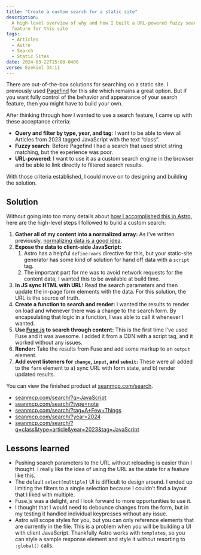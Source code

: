 ```yaml
---
title: "Create a custom search for a static site"
description:
  A high-level overview of why and how I built a URL-powered fuzzy search
  feature for this site
tags:
  - Articles
  - Astro
  - Search
  - Static Sites
date: 2024-03-22T15:08-0400
verse: Ezekiel 34:11
---
```


There are out-of-the-box solutions for searching on a static site. I previously
used [Pagefind](https://pagefind.app/) for this site which remains a great
option. But if you want fully control of the behavior and appearance of your
search feature, then you might have to build your own.

After thinking through how I wanted to use a search feature, I came up with
these acceptance criteria:

- **Query and filter by type, year, and tag**: I want to be able to view all
  Articles from 2023 tagged JavaScript with the text “class”.
- **Fuzzy search**: Before Pagefind I had a search that used strict string
  matching, but the experience was poor.
- **URL-powered**: I want to use it as a custom search engine in the browser and
  be able to link directly to filtered search results.

With those criteria established, I could move on to designing and building the
solution.

## Solution

Without going into too many details about
[how I accomplished this in Astro](https://github.com/SeanMcP/seanmcp.com/blob/bf0792380cc13f6c3b79d30121a78c9c5548f225/src/pages/search.astro),
here are the high-level steps I followed to build a custom search:

1. **Gather all of my content into a normalized array:** As I’ve written
   previously,
   [normalizing data is a good idea](https://www.seanmcp.com/articles/normalizing-data-is-a-good-idea/).
2. **Expose the data to client-side JavaScript:**
   1. Astro has a helpful `define:vars` directive for this, but your static-site
      generator has some kind of solution for hand off data with a `script` tag.
   2. The important part for me was to avoid network requests for the content
      data; I wanted this to be available at build time.
3. **In JS sync HTML with URL:** Read the search parameters and then update the
   in-page form elements with the data. For this solution, the URL is the source
   of truth.
4. **Create a function to search and render:** I wanted the results to render on
   load and whenever there was a change to the search form. By encapsulating
   that logic in a function, I was able to call it whenever I wanted.
5. **Use [Fuse.js](https://www.fusejs.io/) to search through content:** This is
   the first time I’ve used Fuse and it was awesome. I added it from a CDN with
   a script tag, and it worked without any issues.
6. **Render:** Take the results from Fuse and add some markup to an `output`
   element.
7. **Add event listeners for `change`, `input`, and `submit`:** These were all
   added to the `form` element to a) sync URL with form state, and b) render
   updated results.

You can view the finished product at
[seanmcp.com/search](https://seanmcp.com/search).

- [seanmcp.com/search/?q=JavaScript](https://seanmcp.com/search/?q=JavaScript)
- [seanmcp.com/search/?type=note](https://seanmcp.com/search/?type=note)
- [seanmcp.com/search/?tag=A+Few+Things](https://seanmcp.com/search/?tag=A+Few+Things)
- [seanmcp.com/search/?year=2024](https://seanmcp.com/search/?year=2024)
- [seanmcp.com/search/?q=class&type=article&year=2023&tag=JavaScript](https://seanmcp.com/search/?q=class&type=article&year=2023&tag=JavaScript)

## Lessons learned

- Pushing search parameters to the URL without reloading is easier than I
  thought. I really like the idea of using the URL as the state for a feature
  like this.
- The default `select[multiple]` UI is difficult to design around. I ended up
  limiting the filters to a single selection because I couldn’t find a layout
  that I liked with multiple.
- Fuse.js was a delight, and I look forward to more opportunities to use it.
- I thought that I would need to debounce changes from the form, but in my
  testing it handled individual keypresses without any issue.
- Astro will scope styles for you, but you can only reference elements that are
  currently in the file. This is a problem when you will be building a UI with
  client JavaScript. Thankfully Astro works with `template`s, so you can style a
  sample response element and style it without resorting to `:global()` calls.
